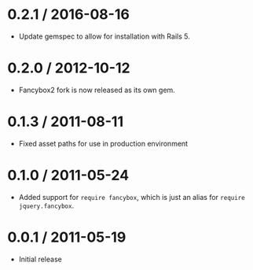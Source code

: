 # 0.2.1 / 2016-08-16
* Update gemspec to allow for installation with Rails 5.

# 0.2.0 / 2012-10-12
* Fancybox2 fork is now released as its own gem.

# 0.1.3 / 2011-08-11

* Fixed asset paths for use in production environment

# 0.1.0 / 2011-05-24

* Added support for `require fancybox`, which is just an alias for
  `require jquery.fancybox`.

# 0.0.1 / 2011-05-19

* Initial release

